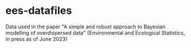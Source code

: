 # ees-datafiles
Data used in the paper "A simple and robust approach to Bayesian modelling of overdispersed data" (Environmental and Ecological Statistics, in press as of June 2023)
